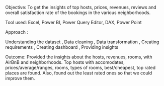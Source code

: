 Objective: 
To get the insights of top hosts, prices, revenues, reviews and overall satisfaction rate of the bookings in the various neighborhoods.

Tool used: Excel, Power BI, Power Query Editor, DAX, Power Point

Approach :

Understanding the dataset , Data cleaning , Data transformation , Creating requirements , Creating dashboard , Providing insights

Outcome: 
Provided the insights about the hosts, revenues, rooms, with AirBnB and neighborhoods. Top hosts with accomodates, prices/average/ranges, rooms, types of rooms, best/cheapest, top rated places are found. Also, found out the least rated ones so that we could improve them.
